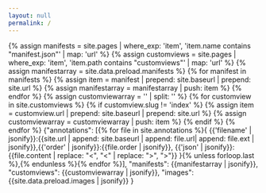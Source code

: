 ```yaml
---
layout: null
permalink: /
---
```


{% assign manifests = site.pages | where_exp: 'item', 'item.name contains "manifest.json"' | map: 'url' %}
{% assign customviews = site.pages | where_exp: 'item', 'item.path contains "customviews"' | map: 'url' %}
{% assign manifestarray = site.data.preload.manifests %}
{% for manifest in manifests %}
{% assign item = manifest | prepend: site.baseurl | prepend: site.url %}
 {% assign manifestarray = manifestarray | push: item %}
{% endfor %}
{% assign customviewarray = '' | split: '' %}
{% for customview in site.customviews %}
{% if customview.slug != 'index' %}
{% assign item = customview.url | prepend: site.baseurl | prepend: site.url %}
 {% assign customviewarray = customviewarray | push: item %}
{% endif %}
{% endfor %}
{"annotations": [{% for file in site.annotations %}{
{{'filename' | jsonify}}:{{site.url | append: site.baseurl | append: file.url| append: file.ext | jsonify}},{{'order' | jsonify}}:{{file.order | jsonify}}, {{'json' | jsonify}}:{{file.content | replace: "<", "&lt;" | replace: ">", "&gt;"}}
}{% unless forloop.last %},{% endunless %}{% endfor %}],
"manifests": {{manifestarray | jsonify}}, "customviews": {{customviewarray | jsonify}}, "images": {{site.data.preload.images | jsonify}}
}
